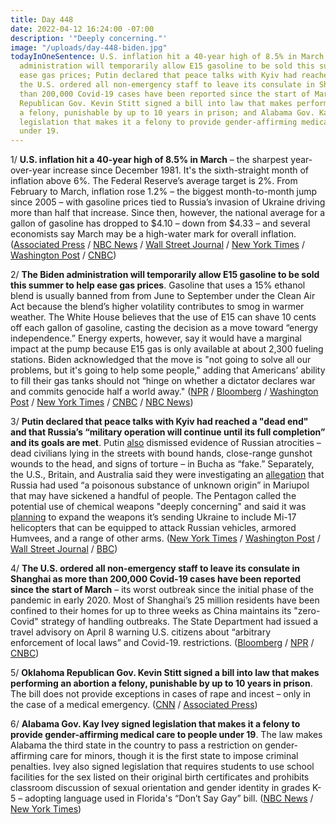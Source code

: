 ```yaml
---
title: Day 448
date: 2022-04-12 16:24:00 -07:00
description: '"Deeply concerning."'
image: "/uploads/day-448-biden.jpg"
todayInOneSentence: U.S. inflation hit a 40-year high of 8.5% in March; the Biden
  administration will temporarily allow E15 gasoline to be sold this summer to help
  ease gas prices; Putin declared that peace talks with Kyiv had reached a "dead end";
  the U.S. ordered all non-emergency staff to leave its consulate in Shanghai as more
  than 200,000 Covid-19 cases have been reported since the start of March; Oklahoma
  Republican Gov. Kevin Stitt signed a bill into law that makes performing an abortion
  a felony, punishable by up to 10 years in prison; and Alabama Gov. Kay Ivey signed
  legislation that makes it a felony to provide gender-affirming medical care to people
  under 19.
---
```


1/ **U.S. inflation hit a 40-year high of 8.5% in March** – the sharpest year-over-year increase since December 1981. It's the sixth-straight month of inflation above 6%. The Federal Reserve’s average target is 2%. From February to March, inflation rose 1.2% – the biggest month-to-month jump since 2005 – with gasoline prices tied to Russia’s invasion of Ukraine driving more than half that increase. Since then, however, the national average for a gallon of gasoline has dropped to $4.10 – down from $4.33 – and several economists say March may be a high-water mark for overall inflation. ([Associated Press](https://apnews.com/article/us-inflation-rate-historic-high-4ba3435cc3730198e299690a9d968038) / [NBC News](https://www.nbcnews.com/business/consumer/inflation-march-2022-hits-record-high-data-stats-details-rcna23654) / [Wall Street Journal](https://www.wsj.com/articles/us-inflation-consumer-price-index-march-2022-11649725215) / [New York Times](https://www.nytimes.com/live/2022/04/12/business/cpi-inflation-report) / [Washington Post](https://www.washingtonpost.com/business/2022/04/12/inflation-march-cpi/) / [CNBC](https://www.cnbc.com/2022/04/12/consumer-prices-rose-8point5percent-in-march-slightly-hotter-than-expected.html))

2/ **The Biden administration will temporarily allow E15 gasoline to be sold this summer to help ease gas prices**. Gasoline that uses a 15% ethanol blend is usually banned from from June to September under the Clean Air Act because the blend’s higher volatility contributes to smog in warmer weather. The White House believes that the use of E15 can shave 10 cents off each gallon of gasoline, casting the decision as a move toward “energy independence.” Energy experts, however, say it would have a marginal impact at the pump because E15 gas is only available at about 2,300 fueling stations. Biden acknowledged that the move is "not going to solve all our problems, but it's going to help some people," adding that Americans’ ability to fill their gas tanks should not “hinge on whether a dictator declares war and commits genocide half a world away." ([NPR](https://www.npr.org/2022/04/12/1092222231/in-an-exception-to-the-clean-air-act-biden-will-allow-e15-gas-to-be-sold-this-su) / [Bloomberg](https://www.bloomberg.com/news/articles/2022-04-12/biden-tags-putin-for-gasoline-prices-touts-higher-ethanol-plan?srnd=premium&sref=MIBMEEoj) / [Washington Post](https://www.washingtonpost.com/us-policy/2022/04/12/white-house-economics-inflation/) / [New York Times](https://www.nytimes.com/2022/04/12/business/economy/biden-ethanol-gas.html) / [CNBC](https://www.cnbc.com/2022/04/12/biden-waiving-ethanol-rule-in-bid-to-lower-gasoline-prices.html) / [NBC News](https://www.nbcnews.com/politics/white-house/biden-calls-putin-actions-ukraine-genocide-rcna24131))

3/ **Putin declared that peace talks with Kyiv had reached a "dead end" and that Russia’s “military operation will continue until its full completion” and its goals are met**. Putin [also](https://www.nytimes.com/live/2022/04/12/world/ukraine-russia-war-news/evidence-belies-putins-claim-that-bucha-atrocities-are-fake) dismissed evidence of Russian atrocities – dead civilians lying in the streets with bound hands, close-range gunshot wounds to the head, and signs of torture – in Bucha as “fake.” Separately, the U.S., Britain, and Australia said they were investigating an [allegation](https://www.nytimes.com/2022/04/12/world/europe/chemical-weapons-russia-mariupol.html) that Russia had used “a poisonous substance of unknown origin” in Mariupol that may have sickened a handful of people. The Pentagon called the potential use of chemical weapons "deeply concerning" and said it was [planning](https://www.washingtonpost.com/national-security/2022/04/12/pentagon-ukraine-weapons/) to expand the weapons it’s sending Ukraine to include Mi-17 helicopters that can be equipped to attack Russian vehicles, armored Humvees, and a range of other arms. ([New York Times](https://www.nytimes.com/live/2022/04/12/world/ukraine-russia-war-news/putin-says-peace-talks-are-at-a-dead-end-and-calls-atrocities-in-bucha-fake) / [Washington Post](https://www.washingtonpost.com/world/2022/04/12/russia-ukraine-war-news-live-updates/) / [Wall Street Journal](https://www.wsj.com/articles/russia-unleashes-new-attacks-overnight-on-ukraines-eastern-region-11649754356) / [BBC](https://www.bbc.com/news/world-europe-61077641))

4/ **The U.S. ordered all non-emergency staff to leave its consulate in Shanghai as more than 200,000 Covid-19 cases have been reported since the start of March** – its worst outbreak since the initial phase of the pandemic in early 2020. Most of Shanghai’s 25 million residents have been confined to their homes for up to three weeks as China maintains its "zero-Covid" strategy of handling outbreaks. The State Department had issued a travel advisory on April 8 warning U.S. citizens about “arbitrary enforcement of local laws” and Covid-19. restrictions. ([Bloomberg](https://www.bloomberg.com/news/articles/2022-04-12/u-s-tells-non-essential-government-workers-to-leave-shanghai?sref=MIBMEEoj) / [NPR](https://www.npr.org/2022/04/12/1092239910/u-s-consular-staff-leave-shanghai) / [CNBC](https://www.cnbc.com/2022/04/11/us-state-department-orders-all-non-emergency-government-staff-in-shanghai-to-leave-as-covid-surges.html))

5/ **Oklahoma Republican Gov. Kevin Stitt signed a bill into law that makes performing an abortion a felony, punishable by up to 10 years in prison**. The bill does not provide exceptions in cases of rape and incest –  only in the case of a medical emergency. ([CNN](https://www.cnn.com/2022/04/12/politics/oklahoma-abortion-ban-kevin-stitt/index.html) / [Associated Press](https://apnews.com/article/abortion-oklahoma-law-87880e9f3c7bde2ae634cb2f02839e6e))

6/ **Alabama Gov. Kay Ivey signed legislation that makes it a felony to provide gender-affirming medical care to people under 19**. The law makes Alabama the third state in the country to pass a restriction on gender-affirming care for minors, though it is the first state to impose criminal penalties. Ivey also signed legislation that requires students to use school facilities for the sex listed on their original birth certificates and prohibits classroom discussion of sexual orientation and gender identity in grades K-5 – adopting language used in Florida's “Don’t Say Gay” bill. ([NBC News](https://www.nbcnews.com/nbc-out/out-politics-and-policy/alabama-governor-signs-bill-criminalizing-transgender-health-care-mino-rcna23674) / [New York Times](https://www.nytimes.com/2022/04/08/us/alabama-transgender-law-ivey.html))